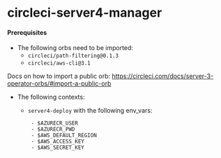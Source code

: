 # circleci-server4-manager

#### Prerequisites

- The following orbs need to be imported:
  - `circleci/path-filtering@0.1.3`
  - `circleci/aws-cli@3.1`

Docs on how to import a public orb: https://circleci.com/docs/server-3-operator-orbs/#import-a-public-orb

- The following contexts:
  - `server4-deploy` with the following env_vars:
    
    ```
     - $AZURECR_USER
     - $AZURECR_PWD
     - $AWS_DEFAULT_REGION
     - $AWS_ACCESS_KEY
     - $AWS_SECRET_KEY
    ```
